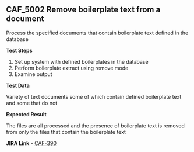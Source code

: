 ## CAF_5002 Remove boilerplate text from a document ##

Process the specified documents that contain boilerplate text defined in the database

**Test Steps**

1. Set up system with defined boilerplates in the database
2. Perform boilerplate extract using remove mode
3. Examine output

**Test Data**

Variety of text documents some of which contain defined boilerplate text and some that do not

**Expected Result**

The files are all processed and the presence of boilerplate text is removed from only the files that contain the boilerplate text

**JIRA Link** - [CAF-390](https://jira.autonomy.com/browse/CAF-390)

